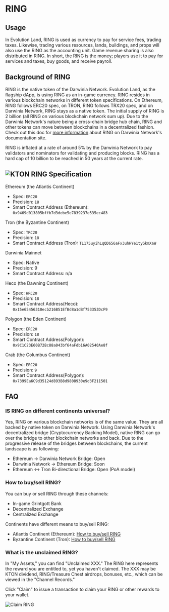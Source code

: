 # RING

## Usage

In Evolution Land, RING is used as currency to pay for service fees, trading taxes. Likewise, trading various resources, lands, buildings, and props will also use the RING as the accounting unit. Game revenue sharing is also distributed in RING. In short, the RING is the money; players use it to pay for services and taxes, buy goods, and receive payroll.

## Background of RING

RING is the native token of the Darwinia Network. Evolution Land, as the flagship dApp, is using RING as an in-game currency. RING resides in various blockchain networks in different token specifications. On Ethereum, RING follows ERC20 spec, on TRON, RING follows TRX20 spec, and on Darwinia Network, RING stays as a native token. The initial supply of RING is 2 billion (all RING on various blockchain network sum up). Due to the Darwinia Network's nature being a cross-chain bridge hub chain, RING and other tokens can move between blockchains in a decentralized fashion. Check out this doc for [more information](https://docs.darwinia.network/docs/en/wiki-us-tokens) about RING on Darwinia Network's documentation site.

RING is inflated at a rate of around 5% by the Darwinia Network to pay validators and nominators for validating and producing blocks. RING has a hard cap of 10 billion to be reached in 50 years at the current rate.

## ![KTON](../../.gitbook/assets/ringIcon.png) RING Specification

Ethereum (the Atlantis Continent)

* Spec: `ERC20`
* Precision: `18`
* Smart Contract Address (Ethereum): `0x9469d013805bffb7d3debe5e7839237e535ec483`

Tron (the Byzantine Continent)

* Spec: `TRC20`
* Precision: `18`
* Smart Contract Address (Tron): `TL175uyihLqQD656aFx3uhHYe1tyGkmXaW`

Darwinia Mainnet

* Spec: Native
* Precision: 9
* Smart Contract Address: n/a

Heco (the Dawning Continent)

* Spec: `HRC20`
* Precision: `18`
* Smart Contract Address(Heco): `0x15e65456310ecb216B51EfBd8a1dBf753353DcF9`

Polygon (the Eden Continent)

* Spec: `ERC20`
* Precision: `18`
* Smart Contract Address(Polygon): `0x9C1C23E60B72Bc88a043bf64aFdb16A02540Ae8f` &#x20;



Crab (the Columbus Continent)

* Spec: `ERC20`
* Precision: `9`
* Smart Contract Address(Polygon): `0x7399Ea6C9d35124d893B8d9808930e9d3F211501`

## FAQ

### IS RING on different continents universal?

Yes, RING on various blockchain networks is of the same value. They are all backed by native token on Darwinia Network. Using Darwinia Network's decentralized bridge (Cryptocurrency Backing Model), native RING can go over the bridge to other blockchain networks and back. Due to the progressive release of the bridges between blockchains, the current landscape is as following:

* Ethereum -> Darwinia Network Bridge: Open
* Darwinia Network -> Ethereum Bridge: Soon
* Ethereum <-> Tron Bi-directional Bridge: Open (PoA model)

### How to buy/sell RING?

You can buy or sell RING through these channels:

* In-game Grintgott Bank
* Decentralized Exchange
* Centralized Exchange

Continents have different means to buy/sell RING:

* Atlantis Continent (Ethereum): [How to buy/sell RING](../../tutorials/atlantis-ethereum/how-to-buy-sell-ring.md)
* Byzantine Continent (Tron): [How to buy/sell RING](../../tutorials/byzantine-tron/how-to-buy-sell-ring.md)

### What is the unclaimed RING?

In "My Assets," you can find "Unclaimed XXX." The RING here represents the reward you are entitled to, yet you haven't claimed. The XXX may be KTON dividend, RING/Treasure Chest airdrops, bonuses, etc., which can be viewed in the "Channel Records."

Click "Claim" to issue a transaction to claim your RING or other rewards to your wallet.

![Claim RING](../../.gitbook/assets/unclaimed-ring.png)

